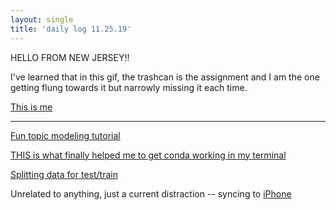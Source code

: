 ```yaml
---
layout: single
title: 'daily log 11.25.19'
---
```


HELLO FROM NEW JERSEY!!

I've learned that in this gif, the trashcan is the assignment and I am the one getting flung towards it but narrowly missing it each time.

[This is me](https://gfycat.com/grouchysimplefritillarybutterfly)

---

[Fun topic modeling tutorial](https://www.machinelearningplus.com/nlp/topic-modeling-visualization-how-to-present-results-lda-models/)

[THIS is what finally helped me to get conda working in my terminal](https://towardsdatascience.com/how-to-successfully-install-anaconda-on-a-mac-and-actually-get-it-to-work-53ce18025f97)

[Splitting data for test/train](https://stackoverflow.com/questions/35472712/how-to-split-data-on-balanced-training-set-and-test-set-on-sklearn)


Unrelated to anything, just a current distraction -- syncing to [iPhone](https://support.apple.com/en-us/HT210612)
